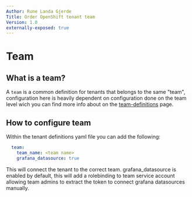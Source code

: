 ```yaml
---
Author: Rune Landa Gjerde
Title: Order OpenShift tenant team
Version: 1.0
externally-exposed: true
--- 
```

# Team

## What is a team?

A `team` is a common definition for tenants that belongs to the same "team", configuration here is heavily dependent on configuration done on the team level wich you can find more info about on the  [team-definitions](../../About%20Container-Platform-as-a-Service/Service%20Breakdown/old-maybe-remove/openshift-teams.md) page.

## How to configure team

Within the tenant definitions yaml file you can add the following:

```yaml
  team:
    team_name: <team name>
    grafana_datasource: true
```
This will connect the tenant to the correct team. 
grafana_datasource is enabled by default, this will add a rolebinding to team service account allowing team admins to extract the token to connect grafana datasources manually.
